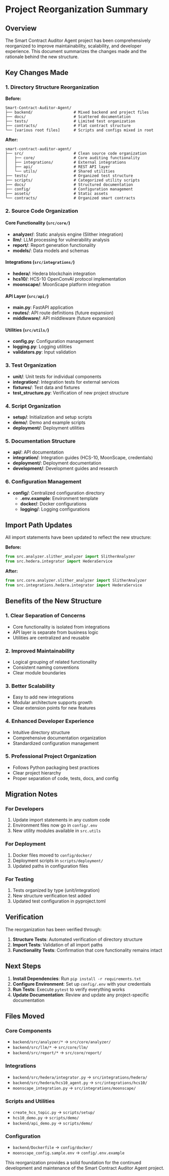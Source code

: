 # Project Reorganization Summary

## Overview

The Smart Contract Auditor Agent project has been comprehensively reorganized to improve maintainability, scalability, and developer experience. This document summarizes the changes made and the rationale behind the new structure.

## Key Changes Made

### 1. Directory Structure Reorganization

**Before:**
```
Smart-Contract-Auditor-Agent/
├── backend/                  # Mixed backend and project files
├── docs/                     # Scattered documentation
├── tests/                    # Limited test organization
├── contracts/                # Flat contract structure
└── [various root files]      # Scripts and configs mixed in root
```

**After:**
```
smart-contract-auditor-agent/
├── src/                      # Clean source code organization
│   ├── core/                 # Core auditing functionality
│   ├── integrations/         # External integrations
│   ├── api/                  # REST API layer
│   └── utils/                # Shared utilities
├── tests/                    # Organized test structure
├── scripts/                  # Categorized utility scripts
├── docs/                     # Structured documentation
├── config/                   # Configuration management
├── assets/                   # Static assets
└── contracts/                # Organized smart contracts
```

### 2. Source Code Organization

#### Core Functionality (`src/core/`)
- **analyzer/**: Static analysis engine (Slither integration)
- **llm/**: LLM processing for vulnerability analysis
- **report/**: Report generation functionality
- **models/**: Data models and schemas

#### Integrations (`src/integrations/`)
- **hedera/**: Hedera blockchain integration
- **hcs10/**: HCS-10 OpenConvAI protocol implementation
- **moonscape/**: MoonScape platform integration

#### API Layer (`src/api/`)
- **main.py**: FastAPI application
- **routes/**: API route definitions (future expansion)
- **middleware/**: API middleware (future expansion)

#### Utilities (`src/utils/`)
- **config.py**: Configuration management
- **logging.py**: Logging utilities
- **validators.py**: Input validation

### 3. Test Organization

- **unit/**: Unit tests for individual components
- **integration/**: Integration tests for external services
- **fixtures/**: Test data and fixtures
- **test_structure.py**: Verification of new project structure

### 4. Script Organization

- **setup/**: Initialization and setup scripts
- **demo/**: Demo and example scripts
- **deployment/**: Deployment utilities

### 5. Documentation Structure

- **api/**: API documentation
- **integration/**: Integration guides (HCS-10, MoonScape, credentials)
- **deployment/**: Deployment documentation
- **development/**: Development guides and research

### 6. Configuration Management

- **config/**: Centralized configuration directory
  - **.env.example**: Environment template
  - **docker/**: Docker configurations
  - **logging/**: Logging configurations

## Import Path Updates

All import statements have been updated to reflect the new structure:

**Before:**
```python
from src.analyzer.slither_analyzer import SlitherAnalyzer
from src.hedera.integrator import HederaService
```

**After:**
```python
from src.core.analyzer.slither_analyzer import SlitherAnalyzer
from src.integrations.hedera.integrator import HederaService
```

## Benefits of the New Structure

### 1. **Clear Separation of Concerns**
- Core functionality is isolated from integrations
- API layer is separate from business logic
- Utilities are centralized and reusable

### 2. **Improved Maintainability**
- Logical grouping of related functionality
- Consistent naming conventions
- Clear module boundaries

### 3. **Better Scalability**
- Easy to add new integrations
- Modular architecture supports growth
- Clear extension points for new features

### 4. **Enhanced Developer Experience**
- Intuitive directory structure
- Comprehensive documentation organization
- Standardized configuration management

### 5. **Professional Project Organization**
- Follows Python packaging best practices
- Clear project hierarchy
- Proper separation of code, tests, docs, and config

## Migration Notes

### For Developers
1. Update import statements in any custom code
2. Environment files now go in `config/.env`
3. New utility modules available in `src.utils`

### For Deployment
1. Docker files moved to `config/docker/`
2. Deployment scripts in `scripts/deployment/`
3. Updated paths in configuration files

### For Testing
1. Tests organized by type (unit/integration)
2. New structure verification test added
3. Updated test configuration in pyproject.toml

## Verification

The reorganization has been verified through:
1. **Structure Tests**: Automated verification of directory structure
2. **Import Tests**: Validation of all import paths
3. **Functionality Tests**: Confirmation that core functionality remains intact

## Next Steps

1. **Install Dependencies**: Run `pip install -r requirements.txt`
2. **Configure Environment**: Set up `config/.env` with your credentials
3. **Run Tests**: Execute `pytest` to verify everything works
4. **Update Documentation**: Review and update any project-specific documentation

## Files Moved

### Core Components
- `backend/src/analyzer/*` → `src/core/analyzer/`
- `backend/src/llm/*` → `src/core/llm/`
- `backend/src/report/*` → `src/core/report/`

### Integrations
- `backend/src/hedera/integrator.py` → `src/integrations/hedera/`
- `backend/src/hedera/hcs10_agent.py` → `src/integrations/hcs10/`
- `moonscape_integration.py` → `src/integrations/moonscape/`

### Scripts and Utilities
- `create_hcs_topic.py` → `scripts/setup/`
- `hcs10_demo.py` → `scripts/demo/`
- `backend/api_demo.py` → `scripts/demo/`

### Configuration
- `backend/Dockerfile` → `config/docker/`
- `moonscape_config.sample.env` → `config/.env.example`

This reorganization provides a solid foundation for the continued development and maintenance of the Smart Contract Auditor Agent project.
